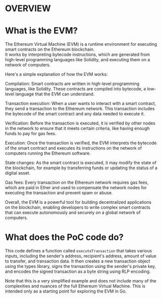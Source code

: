 # OVERVIEW

# What is the EVM?  
The Ethereum Virtual Machine (EVM) is a runtime environment for executing smart contracts on the Ethereum blockchain.  
It works by interpreting bytecode instructions, which are generated from high-level programming languages like Solidity, and executing them on a network of computers.  

Here's a simple explanation of how the EVM works:  

Compilation: Smart contracts are written in high-level programming languages, like Solidity. These contracts are compiled into bytecode, a low-level language that the EVM can understand.
  
Transaction execution: When a user wants to interact with a smart contract, they send a transaction to the Ethereum network. This transaction includes the bytecode of the smart contract and any data needed to execute it.
  
Verification: Before the transaction is executed, it is verified by other nodes in the network to ensure that it meets certain criteria, like having enough funds to pay for gas fees.
  
Execution: Once the transaction is verified, the EVM interprets the bytecode of the smart contract and executes its instructions on the network of computers running the Ethereum software.
  
State changes: As the smart contract is executed, it may modify the state of the blockchain, for example by transferring funds or updating the status of a digital asset.
  
Gas fees: Every transaction on the Ethereum network requires gas fees, which are paid in Ether and used to compensate the network nodes for executing the transaction and prevent spam or abuse.
  
Overall, the EVM is a powerful tool for building decentralized applications on the blockchain, enabling developers to write complex smart contracts that can execute autonomously and securely on a global network of computers.

# What does the PoC code do?  
This code defines a function called `executeTransaction` that takes various inputs, including the sender's address, recipient's address, amount of value to transfer, and transaction data. It then creates a new transaction object using the types library, signs the transaction using the sender's private key, and encodes the signed transaction as a byte string using RLP encoding.  
  
Note that this is a very simplified example and does not include many of the complexities and nuances of the full Ethereum Virtual Machine. This is intended only as a starting point for exploring the EVM in Go.  






